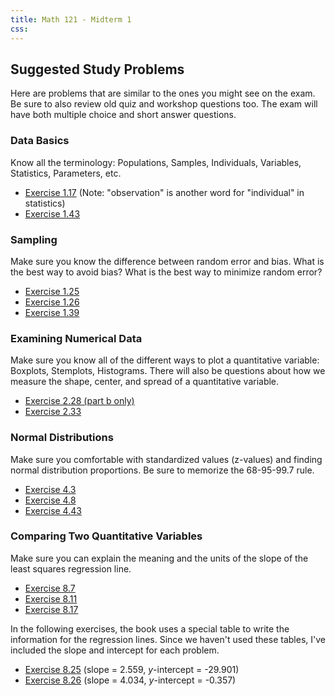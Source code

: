 ```yaml
---
title: Math 121 - Midterm 1 
css: 
---
```


## Suggested Study Problems


Here are problems that are similar to the ones you might see on the exam. Be sure to also review old quiz and workshop questions too. The exam will have both multiple choice and short answer questions.   

### Data Basics
Know all the terminology: Populations, Samples, Individuals, Variables, Statistics, Parameters, etc.

* [Exercise 1.17](http://people.hsc.edu/faculty-staff/blins/books/OpenIntroStats4e.pdf#eoce.1.17) (Note: "observation" is another word for "individual" in statistics)
* [Exercise 1.43](http://people.hsc.edu/faculty-staff/blins/books/OpenIntroStats4e.pdf#eoce.1.43)

### Sampling
Make sure you know the difference between random error and bias. What is the best way to avoid bias?  What is the best way to minimize random error? 

* [Exercise 1.25](http://people.hsc.edu/faculty-staff/blins/books/OpenIntroStats4e.pdf#eoce.1.25)
* [Exercise 1.26](http://people.hsc.edu/faculty-staff/blins/books/OpenIntroStats4e.pdf#eoce.1.26)
* [Exercise 1.39](http://people.hsc.edu/faculty-staff/blins/books/OpenIntroStats4e.pdf#eoce.1.39)

### Examining Numerical Data
Make sure you know all of the different ways to plot a quantitative variable: Boxplots, Stemplots, Histograms. There will also be questions about how we measure the shape, center, and spread of a quantitative variable.

* [Exercise 2.28 (part b only)](http://people.hsc.edu/faculty-staff/blins/books/OpenIntroStats4e.pdf#eoce.2.28)
* [Exercise 2.33](http://people.hsc.edu/faculty-staff/blins/books/OpenIntroStats4e.pdf#eoce.2.33)

### Normal Distributions
Make sure you comfortable with standardized values (z-values) and finding normal distribution proportions. Be sure to memorize the 68-95-99.7 rule.

* [Exercise 4.3](http://people.hsc.edu/faculty-staff/blins/books/OpenIntroStats4e.pdf#eoce.4.3)
* [Exercise 4.8](http://people.hsc.edu/faculty-staff/blins/books/OpenIntroStats4e.pdf#eoce.4.8)
* [Exercise 4.43](http://people.hsc.edu/faculty-staff/blins/books/OpenIntroStats4e.pdf#eoce.4.43)



### Comparing Two Quantitative Variables
Make sure you can explain the meaning and the units of the slope of the least squares regression line.

* [Exercise 8.7](http://people.hsc.edu/faculty-staff/blins/books/OpenIntroStats4e.pdf#eoce.8.7)
* [Exercise 8.11](http://people.hsc.edu/faculty-staff/blins/books/OpenIntroStats4e.pdf#eoce.8.11)
* [Exercise 8.17](http://people.hsc.edu/faculty-staff/blins/books/OpenIntroStats4e.pdf#eoce.8.17)

In the following exercises, the book uses a special table to write the information for the regression lines.  Since we haven't used these tables, I've included the slope and intercept for each problem. 
 
* [Exercise 8.25](http://people.hsc.edu/faculty-staff/blins/books/OpenIntroStats4e.pdf#eoce.8.25) (slope = 2.559, *y*-intercept = -29.901)
* [Exercise 8.26](http://people.hsc.edu/faculty-staff/blins/books/OpenIntroStats4e.pdf#eoce.8.26) (slope = 4.034, *y*-intercept = -0.357)


<br>
<br>
<br>
<br>
<br>
<br>
<br>
<br>
<br>
<br>
